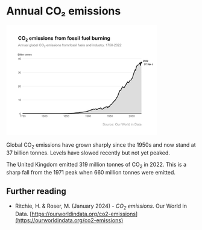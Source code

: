 # Annual CO₂ emissions

<img src="plot.png" alt="Annual CO₂ emissions" width="400"/>

Global CO<sub>2</sub> emissions have grown sharply since the 1950s and now stand at 37 billion tonnes. Levels have slowed recently but not yet peaked.

The United Kingdom emitted 319 million tonnes of CO<sub>2</sub> in 2022. This is a sharp fall from the 1971 peak when 660 million tonnes were emitted.

## Further reading
- Ritchie, H. & Roser, M. (January 2024) - *CO<sub>2</sub> emissions*. Our World in Data. [https://ourworldindata.org/co2-emissions](https://ourworldindata.org/co2-emissions) 